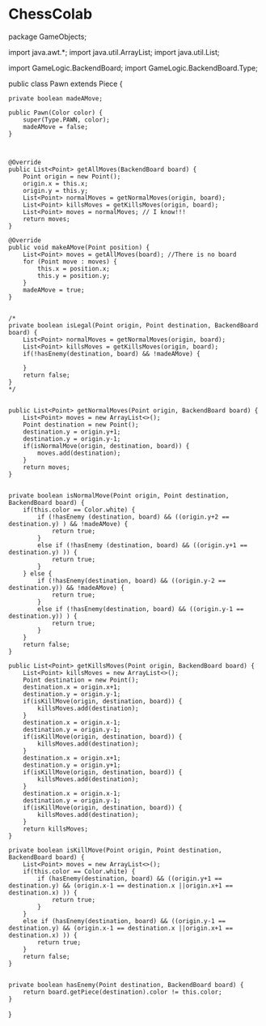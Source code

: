 # ChessColab
package GameObjects;

import java.awt.*;
import java.util.ArrayList;
import java.util.List;

import GameLogic.BackendBoard;
import GameLogic.BackendBoard.Type;

public class Pawn extends Piece {

    private boolean madeAMove;

    public Pawn(Color color) {
        super(Type.PAWN, color);
        madeAMove = false;
    }



    @Override
    public List<Point> getAllMoves(BackendBoard board) {
        Point origin = new Point();
        origin.x = this.x;
        origin.y = this.y;
        List<Point> normalMoves = getNormalMoves(origin, board);
        List<Point> killsMoves = getKillsMoves(origin, board);
        List<Point> moves = normalMoves; // I know!!!
        return moves;
    }

    @Override
    public void makeAMove(Point position) {
        List<Point> moves = getAllMoves(board); //There is no board
        for (Point move : moves) {
            this.x = position.x;
            this.y = position.y;
        }
        madeAMove = true;
    }


    /*
    private boolean isLegal(Point origin, Point destination, BackendBoard board) {
        List<Point> normalMoves = getNormalMoves(origin, board);
        List<Point> killsMoves = getKillsMoves(origin, board);
        if(!hasEnemy(destination, board) && !madeAMove) {

        }
        return false;
    }
    */


    public List<Point> getNormalMoves(Point origin, BackendBoard board) {
        List<Point> moves = new ArrayList<>();
        Point destination = new Point();
        destination.y = origin.y+1;
        destination.y = origin.y-1;
        if(isNormalMove(origin, destination, board)) {
            moves.add(destination);
        }
        return moves;
    }


    private boolean isNormalMove(Point origin, Point destination, BackendBoard board) {
        if(this.color == Color.white) {
            if (!hasEnemy (destination, board) && ((origin.y+2 == destination.y) ) && !madeAMove) {
                return true;
            }
            else if (!hasEnemy (destination, board) && ((origin.y+1 == destination.y) )) {
                return true;
            }
        } else {
            if (!hasEnemy(destination, board) && ((origin.y-2 == destination.y)) && !madeAMove) {
                return true;
            }
            else if (!hasEnemy(destination, board) && ((origin.y-1 == destination.y)) ) {
                return true;
            }
        }
        return false;
    }

    public List<Point> getKillsMoves(Point origin, BackendBoard board) {
        List<Point> killsMoves = new ArrayList<>();
        Point destination = new Point();
        destination.x = origin.x+1;
        destination.y = origin.y-1;
        if(isKillMove(origin, destination, board)) {
            killsMoves.add(destination);
        }
        destination.x = origin.x-1;
        destination.y = origin.y-1;
        if(isKillMove(origin, destination, board)) {
            killsMoves.add(destination);
        }
        destination.x = origin.x+1;
        destination.y = origin.y+1;
        if(isKillMove(origin, destination, board)) {
            killsMoves.add(destination);
        }
        destination.x = origin.x-1;
        destination.y = origin.y-1;
        if(isKillMove(origin, destination, board)) {
            killsMoves.add(destination);
        }
        return killsMoves;
    }

    private boolean isKillMove(Point origin, Point destination, BackendBoard board) {
        List<Point> moves = new ArrayList<>();
        if(this.color == Color.white) {
            if (hasEnemy(destination, board) && ((origin.y+1 == destination.y) && (origin.x-1 == destination.x ||origin.x+1 == destination.x) )) {
                return true;
            }
        }
        else if (hasEnemy(destination, board) && ((origin.y-1 == destination.y) && (origin.x-1 == destination.x ||origin.x+1 == destination.x) )) {
            return true;
        }
        return false;
    }


    private boolean hasEnemy(Point destination, BackendBoard board) {
        return board.getPiece(destination).color != this.color;
    }






}
